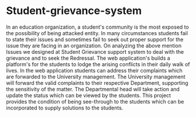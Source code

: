 # Student-grievance-system
In an education organization, a student's community is the most exposed to the possibility of being attacked entity. In many circumstances students fail to state their issues and sometimes fail to seek out proper support for the issue they are facing in an organization. On analyzing the above mention Issues we designed at Student Grievance support system to deal with the grievance and to seek the Redressal. The web application's builds a platform's for the students to lodge the arising conflicts in their daily walk of lives. In the web application students can address their complaints which are forwarded to the University management. The University management will forward the valid complaints to their respective Department, supporting the sensitivity of the matter. The Departmental head will take action and update the status which can be viewed by the students. This project provides the condition of being see-through to the students which can be incorporated to supply solutions to the students. ​​
